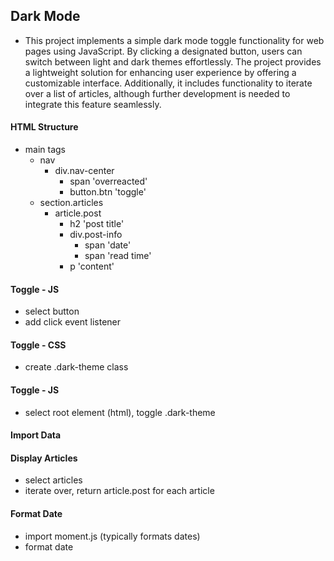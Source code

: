 ## Dark Mode
* This project implements a simple dark mode toggle functionality for web pages using JavaScript. By clicking a designated button, users can switch between light and dark themes effortlessly. The project provides a lightweight solution for enhancing user experience by offering a customizable interface. Additionally, it includes functionality to iterate over a list of articles, although further development is needed to integrate this feature seamlessly.




#### HTML Structure

- main tags
  - nav
    - div.nav-center
      - span 'overreacted'
      - button.btn 'toggle'
  - section.articles
    - article.post
      - h2 'post title'
      - div.post-info
        - span 'date'
        - span 'read time'
      - p 'content'

#### Toggle - JS

- select button
- add click event listener

#### Toggle - CSS

- create .dark-theme class

#### Toggle - JS

- select root element (html), toggle .dark-theme

#### Import Data

#### Display Articles

- select articles
- iterate over, return article.post for each article

#### Format Date

- import moment.js (typically formats dates)
- format date
